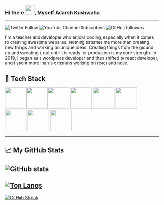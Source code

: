 ### Hi there <img src="https://raw.githubusercontent.com/MartinHeinz/MartinHeinz/master/wave.gif" width="30px">, Myself Adarsh Kushwaha
<hr/>

![Twitter Follow](https://img.shields.io/twitter/follow/heyadarshhere?style=social)   ![YouTube Channel Subscribers](https://img.shields.io/youtube/channel/subscribers/UCIqt1nyXWFZar6V29yVHLQg?style=social)   ![GitHub followers](https://img.shields.io/github/followers/Adarsh-kushwaha?style=social)
<br>
<p>
I'm a teacher and developer who enjoys coding, especially when it comes to creating awesome websites. Nothing satisfies me more than creating new things and working on unique ideas. Creating things from the ground up and sweating it out until it is ready for production is my core strength.
In 2019, I began as a wordpress developer and then shifted to react developer, and I spent more than six months working on react and node.
</p>

<h2>🧰 Tech Stack</h2>
<div display="flex" gap="5px">
  <img src="https://cdn.worldvectorlogo.com/logos/javascript-1.svg" width="70px" height="70px"/><img src="https://cdn.worldvectorlogo.com/logos/react-2.svg" width="70px" height="70px"/><img src="https://cdn.worldvectorlogo.com/logos/next-js.svg" width="70px" height="70px"/>
  <img src="https://cdn.worldvectorlogo.com/logos/nodejs-icon.svg" width="70px" height="70px"/>
  <img src="https://cdn.worldvectorlogo.com/logos/html-1.svg" width="70px" height="70px"/>
  <img src="https://cdn.worldvectorlogo.com/logos/css-3.svg" width="70px" height="70px"/>
  <img src="https://cdn.worldvectorlogo.com/logos/tailwindcss.svg" width="70px" height="70px"/>
  <img src="https://cdn.worldvectorlogo.com/logos/solidity.svg" width="70px" height="70px"/>
  <img src="https://cdn.worldvectorlogo.com/logos/ethereum-1.svg" width="70px" height="70px"/>
 <div/>
 <hr/>
  
  ## &#x1f4c8; My GitHub Stats
  
 ![GitHub stats](https://github-readme-stats.vercel.app/api?username=Adarsh-kushwaha&hide=contribs&show_icons=true,prs)
  <br/>
  ---
  [![Top Langs](https://github-readme-stats.vercel.app/api/top-langs/?username=Adarsh-kushwaha)](https://github.com/anuraghazra/github-readme-stats)
---
  [![GitHub Streak](https://github-readme-streak-stats.herokuapp.com?user=Adarsh-kushwaha&theme=light&background=ffffff)](https://git.io/streak-stats)
